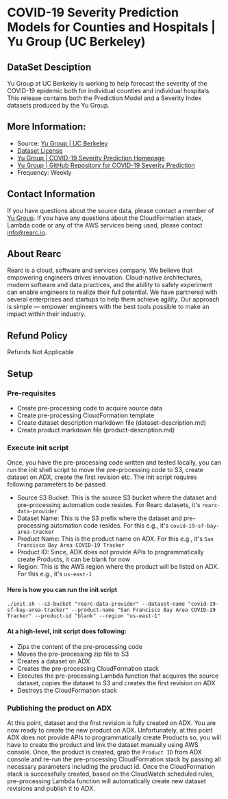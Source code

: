 # COVID-19 Severity Prediction Models for Counties and Hospitals | Yu Group (UC Berkeley)

## DataSet Desciption

Yu Group at UC Berkeley is working to help forecast the severity of the COVID-19 epidemic both for individual counties and individual hospitals. This release contains both the Prediction Model and a Severity Index datasets produced by the Yu Group.

## More Information:
- Source: [Yu Group | UC Berkeley](https://www.stat.berkeley.edu/~yugroup/index.html)  
- [Dataset License](https://ai2-semanticscholar-cord-19.s3-us-west-2.amazonaws.com/2020-03-13/COVID.DATA.LIC.AGMT.pdf)
- [Yu Group | COVID-19 Severity Prediction Homepage](https://pages.semanticscholar.org/coronavirus-research)
- [Yu Group | GitHub Repository for COVID-19 Severity Prediction](https://github.com/Yu-Group/covid19-severity-prediction)
- Frequency: Weekly

## Contact Information
If you have questions about the source data, please contact a member of [Yu Group](https://www.stat.berkeley.edu/~yugroup/people.html). If you have any questions about the CloudFormation stack, Lambda code or any of the AWS services being used, please contact info@rearc.io.

## About Rearc
Rearc is a cloud, software and services company. We believe that empowering engineers drives innovation. Cloud-native architectures, modern software and data practices, and the ability to safely experiment can enable engineers to realize their full potential. We have partnered with several enterprises and startups to help them achieve agility. Our approach is simple — empower engineers with the best tools possible to make an impact within their industry.

## Refund Policy  
Refunds Not Applicable

## Setup

### Pre-requisites
- Create pre-processing code to acquire source data
- Create pre-processing CloudFormation template
- Create dataset description markdown file (dataset-description.md)
- Create product markdown file (product-description.md)

### Execute init script
Once, you have the pre-processing code written and tested locally, you can run the init shell script to move the pre-processing code to S3, create dataset on ADX, create the first revision etc. The init script requires following parameters to be passed:

- Source S3 Bucket: This is the source S3 bucket where the dataset and pre-processing automation code resides. For Rearc datasets, it's `rearc-data-provider`
- Dataset Name: This is the S3 prefix where the dataset and pre-processing automation code resides. For this e.g., it's `covid-19-sf-bay-area-tracker`
- Product Name: This is the product name on ADX. For this e.g., it's `San Francisco Bay Area COVID-19 Tracker`
- Product ID: Since, ADX does not provide APIs to programmatically create Products, it can be blank for now
- Region: This is the AWS region where the product will be listed on ADX. For this e.g., it's `us-east-1`

#### Here is how you can run the init script  
`./init.sh --s3-bucket "rearc-data-provider" --dataset-name "covid-19-sf-bay-area-tracker" --product-name "San Francisco Bay Area COVID-19 Tracker" --product-id "blank" --region "us-east-1"`

#### At a high-level, init script does following:
- Zips the content of the pre-processing code
- Moves the pre-processing zip file to S3
- Creates a dataset on ADX
- Creates the pre-processing CloudFormation stack
- Executes the pre-processing Lambda function that acquires the source dataset, copies the dataset to S3 and creates the first revision on ADX
- Destroys the CloudFormation stack

### Publishing the product on ADX
At this point, dataset and the first revision is fully created on ADX. You are now ready to create the new product on ADX. Unfortunately, at this point ADX does not provide APIs to programmatically create Products so, you will have to create the product and link the dataset manually using AWS console. Once, the product is created, grab the `Product ID` from ADX console and re-run the pre-processing CloudFormation stack by passing all necessary parameters including the product id. Once the CloudFormation stack is successfully created, based on the CloudWatch scheduled rules, pre-processing Lambda function will automatically create new dataset revisions and publish it to ADX.